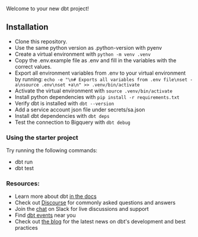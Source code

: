 Welcome to your new dbt project!

## Installation

- Clone this repository.
- Use the same python version as .python-version with pyenv
- Create a virtual environment with `python -m venv .venv`
- Copy the .env.example file as .env and fill in the variables with the correct values.
- Export all environment variables from .env to your virtual environment by running: `echo -e "\n# Exports all variables from .env file\nset -a\nsource .env\nset +a\n" >> .venv/bin/activate`
- Activate the virtual environment with `source .venv/bin/activate`
- Install python dependencies with `pip install -r requirements.txt`
- Verify dbt is installed with `dbt --version`
- Add a service account json file under secrets/sa.json
- Install dbt dependencies with `dbt deps`
- Test the connection to Bigquery with `dbt debug`

### Using the starter project

Try running the following commands:

- dbt run
- dbt test

### Resources:

- Learn more about dbt [in the docs](https://docs.getdbt.com/docs/introduction)
- Check out [Discourse](https://discourse.getdbt.com/) for commonly asked questions and answers
- Join the [chat](https://community.getdbt.com/) on Slack for live discussions and support
- Find [dbt events](https://events.getdbt.com) near you
- Check out [the blog](https://blog.getdbt.com/) for the latest news on dbt's development and best practices
